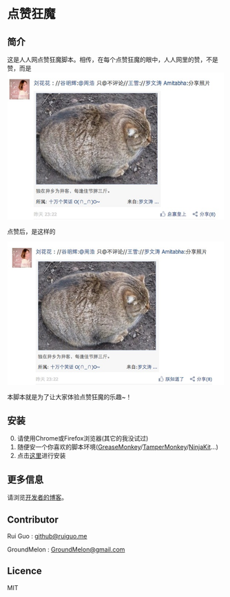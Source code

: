# 点赞狂魔

## 简介
这是人人网点赞狂魔脚本。相传，在每个点赞狂魔的眼中，人人网里的赞，不是赞，而是
![点赞前](/figure/1_a.png)

点赞后，是这样的

![点赞后](/figure/1_b.png)

本脚本就是为了让大家体验点赞狂魔的乐趣~！

## 安装
0. 请使用Chrome或Firefox浏览器(其它的我没试过)
1. 随便安一个你喜欢的脚本环境([GreaseMonkey][]/[TamperMonkey][]/[NinjaKit][]...)
2. 点击[这里](http://userscripts.org/scripts/show/186905)进行安装

[GreaseMonkey]: https://addons.mozilla.org/en-US/firefox/addon/greasemonkey/
[TamperMonkey]: https://chrome.google.com/webstore/detail/tampermonkey/dhdgffkkebhmkfjojejmpbldmpobfkfo
[NinjaKit]: http://ss-o.net/safari/extension/NinjaKit.safariextz

## 更多信息
请浏览[开发者的博客](http://ruiguo.me/blog/2013/12/28/dian-zan-kuang-mo-de-kai-fa/)。

## Contributor
Rui Guo : github@ruiguo.me

GroundMelon : GroundMelon@gmail.com

## Licence
MIT
